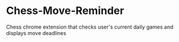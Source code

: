 # Chess-Move-Reminder
Chess chrome extension that checks user's current daily games and displays move deadlines
